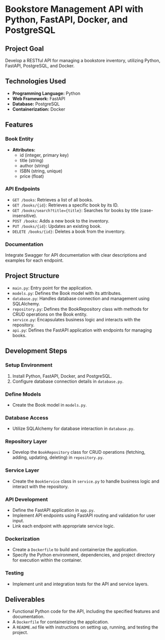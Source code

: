 # Bookstore Management API with Python, FastAPI, Docker, and PostgreSQL

## Project Goal

Develop a RESTful API for managing a bookstore inventory, utilizing Python, FastAPI, PostgreSQL, and Docker.

## Technologies Used

- **Programming Language:** Python
- **Web Framework:** FastAPI
- **Database:** PostgreSQL
- **Containerization:** Docker

## Features

### Book Entity

- **Attributes:** 
  - id (integer, primary key)
  - title (string)
  - author (string)
  - ISBN (string, unique)
  - price (float)

### API Endpoints

- `GET /books`: Retrieves a list of all books.
- `GET /books/{id}`: Retrieves a specific book by its ID.
- `GET /books/search?title={title}`: Searches for books by title (case-insensitive).
- `POST /books`: Adds a new book to the inventory.
- `PUT /books/{id}`: Updates an existing book.
- `DELETE /books/{id}`: Deletes a book from the inventory.

### Documentation

Integrate Swagger for API documentation with clear descriptions and examples for each endpoint.

## Project Structure

- `main.py`: Entry point for the application.
- `models.py`: Defines the Book model with its attributes.
- `database.py`: Handles database connection and management using SQLAlchemy.
- `repository.py`: Defines the BookRepository class with methods for CRUD operations on the Book entity.
- `service.py`: Encapsulates business logic and interacts with the repository.
- `api.py`: Defines the FastAPI application with endpoints for managing books.

## Development Steps

### Setup Environment

1. Install Python, FastAPI, Docker, and PostgreSQL.
2. Configure database connection details in `database.py`.

### Define Models

- Create the Book model in `models.py`.

### Database Access

- Utilize SQLAlchemy for database interaction in `database.py`.

### Repository Layer

- Develop the `BookRepository` class for CRUD operations (fetching, adding, updating, deleting) in `repository.py`.

### Service Layer

- Create the `BookService` class in `service.py` to handle business logic and interact with the repository.

### API Development

- Define the FastAPI application in `app.py`.
- Implement API endpoints using FastAPI routing and validation for user input.
- Link each endpoint with appropriate service logic.

### Dockerization

- Create a `Dockerfile` to build and containerize the application.
- Specify the Python environment, dependencies, and project directory for execution within the container.

### Testing

- Implement unit and integration tests for the API and service layers.

## Deliverables

- Functional Python code for the API, including the specified features and documentation.
- A `Dockerfile` for containerizing the application.
- A `README.md` file with instructions on setting up, running, and testing the project.
